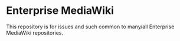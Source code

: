 # Enterprise MediaWiki

This repository is for issues and such common to many/all Enterprise MediaWiki repositories.
